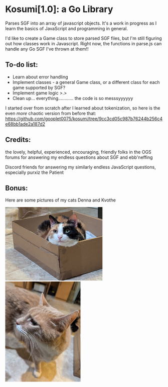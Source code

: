 # Kosumi[1.0]: a Go Library
Parses SGF into an array of javascript objects. It's a work in progress as I learn the basics of JavaScript and programming in general. 

I'd like to create a Game class to store parsed SGF files, but I'm still figuring out how classes work in Javascript. Right now, the functions in parse.js can handle any Go SGF I've thrown at them!!

## To-do list:
- Learn about error handling
- Implement classes - a general Game class, or a different class for each game supported by SGF? 
- Implement game logic >.>
- Clean up... everything............ the code is so messsyyyyyy

I started over from scratch after I learned about tokenization, so here is the even *more* chaotic version from before that: https://github.com/gooplet0075/kosumi/tree/9cc3cd05c987b76244b256c4e68bb1ade2a187d2 

## Credits:
the lovely, helpful, experienced, encouraging, friendly folks in the OGS forums for answering my endless questions about SGF and ebb'neffing 

Discord friends for answering my similarly endless JavaScript questions, especially  purxiz the Patient 

## Bonus: 
Here are some pictures of my cats Denna and Kvothe

<img src="./READMEimages/denna.jpg" alt="Denna the cat sitting in a box" width=310>
<img src="./READMEimages/kvothe.jpg" alt="Kvothe the cat, existing" width=240>